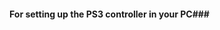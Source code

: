 #### For setting up the PS3 controller in your PC###
<!--- Follow this link- http://wiki.ros.org/ps3joy/Tutorials/PairingJoystickAndBluetoothDongle -->

<!--run "rosrun ps3joy ps3joy.py" 
<!--run "roslaunch teleop_twist_joy teleop.py" 



